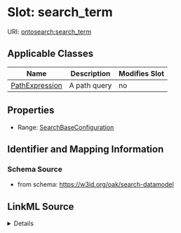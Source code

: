 

# Slot: search_term

URI: [ontosearch:search_term](https://w3id.org/oak/search-datamodel/search_term)



<!-- no inheritance hierarchy -->





## Applicable Classes

| Name | Description | Modifies Slot |
| --- | --- | --- |
| [PathExpression](PathExpression.md) | A path query |  no  |







## Properties

* Range: [SearchBaseConfiguration](SearchBaseConfiguration.md)





## Identifier and Mapping Information







### Schema Source


* from schema: https://w3id.org/oak/search-datamodel




## LinkML Source

<details>
```yaml
name: search_term
from_schema: https://w3id.org/oak/search-datamodel
rank: 1000
alias: search_term
owner: PathExpression
domain_of:
- PathExpression
range: SearchBaseConfiguration

```
</details>